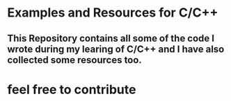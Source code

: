 # Examples and Resources for C/C++ 


##  This Repository contains all some of the code I wrote during my learing of C/C++ and I have also collected some resources too. 

# feel free to contribute 

[](harshisnghvi.com)
